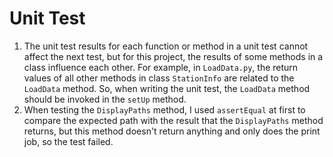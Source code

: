 # Unit Test

1. The unit test results for each function or method in a unit test cannot affect the next test, but for this project, the results of some methods in a class influence each other. For example, in `LoadData.py`, the return values of all other methods in class `StationInfo` are related to the `LoadData` method. So, when writing the unit test, the `LoadData` method should be invoked in the `setUp` method.
2. When testing the `DisplayPaths` method, I used `assertEqual` at first to compare the expected path with the result that the `DisplayPaths` method returns, but this method doesn't return anything and only does the print job, so the test failed.

